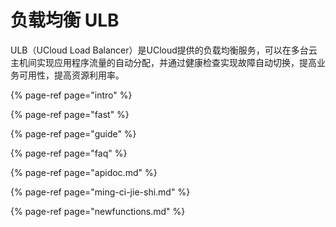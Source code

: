 # 负载均衡 ULB

ULB（UCloud Load Balancer）是UCloud提供的负载均衡服务，可以在多台云主机间实现应用程序流量的自动分配，并通过健康检查实现故障自动切换，提高业务可用性，提高资源利用率。



{% page-ref page="intro" %}

{% page-ref page="fast" %}

{% page-ref page="guide" %}

{% page-ref page="faq" %}

{% page-ref page="apidoc.md" %}

{% page-ref page="ming-ci-jie-shi.md" %}

{% page-ref page="newfunctions.md" %}

